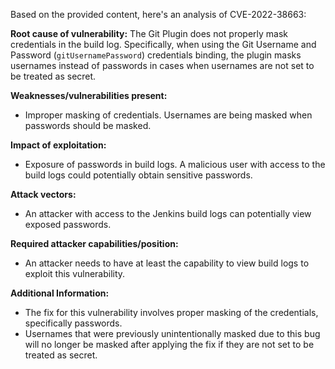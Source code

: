 Based on the provided content, here's an analysis of CVE-2022-38663:

**Root cause of vulnerability:**
The Git Plugin does not properly mask credentials in the build log. Specifically, when using the Git Username and Password (`gitUsernamePassword`) credentials binding, the plugin masks usernames instead of passwords in cases when usernames are not set to be treated as secret.

**Weaknesses/vulnerabilities present:**
- Improper masking of credentials. Usernames are being masked when passwords should be masked.

**Impact of exploitation:**
- Exposure of passwords in build logs. A malicious user with access to the build logs could potentially obtain sensitive passwords.

**Attack vectors:**
- An attacker with access to the Jenkins build logs can potentially view exposed passwords.

**Required attacker capabilities/position:**
- An attacker needs to have at least the capability to view build logs to exploit this vulnerability.

**Additional Information:**

- The fix for this vulnerability involves proper masking of the credentials, specifically passwords.
- Usernames that were previously unintentionally masked due to this bug will no longer be masked after applying the fix if they are not set to be treated as secret.